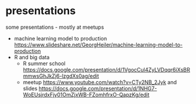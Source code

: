 # presentations

some presentations - mostly at meetups

- machine learning model to production https://www.slideshare.net/GeorgHeiler/machine-learning-model-to-production
- R and big data
  - R summer school https://docs.google.com/presentation/d/1VgocCul4ZyLVDqqr6iXsBRmmwsGhJkZj6-lzgdXs0ag/edit
  - meetup https://www.youtube.com/watch?v=CTy2NB_2Jyk and slides https://docs.google.com/presentation/d/1NHG7-WoEUsjrdxFjy01OmZjxWB-FZomhfrxO-QapzKg/edit

